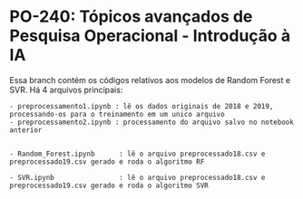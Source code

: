 # PO-240: Tópicos avançados de Pesquisa Operacional - Introdução à IA

Essa branch contém os códigos relativos aos modelos de Random Forest e SVR.
Há 4 arquivos principais:

    - preprocessamento1.ipynb : lê os dados originais de 2018 e 2019, processando-os para o treinamento em um unico arquivo
    - preprocessamento2.ipynb : processamento do arquivo salvo no notebook anterior
    
    
    - Random_Forest.ipynb      : lê o arquivo preprocessado18.csv e preprocessado19.csv gerado e roda o algoritmo RF
    
    - SVR.ipynb                : lê o arquivo preprocessado18.csv e preprocessado19.csv gerado e roda o algoritmo SVR
    


    
